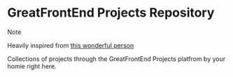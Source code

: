 # GreatFrontEnd Projects Repository

> [!NOTE]
> Heavily inspired from [this wonderful person](https://github.com/io-oseinana/GreatFrontEnd-Project/)

Collections of projects through the GreatFrontEnd Projects platfrom by your homie right here.

